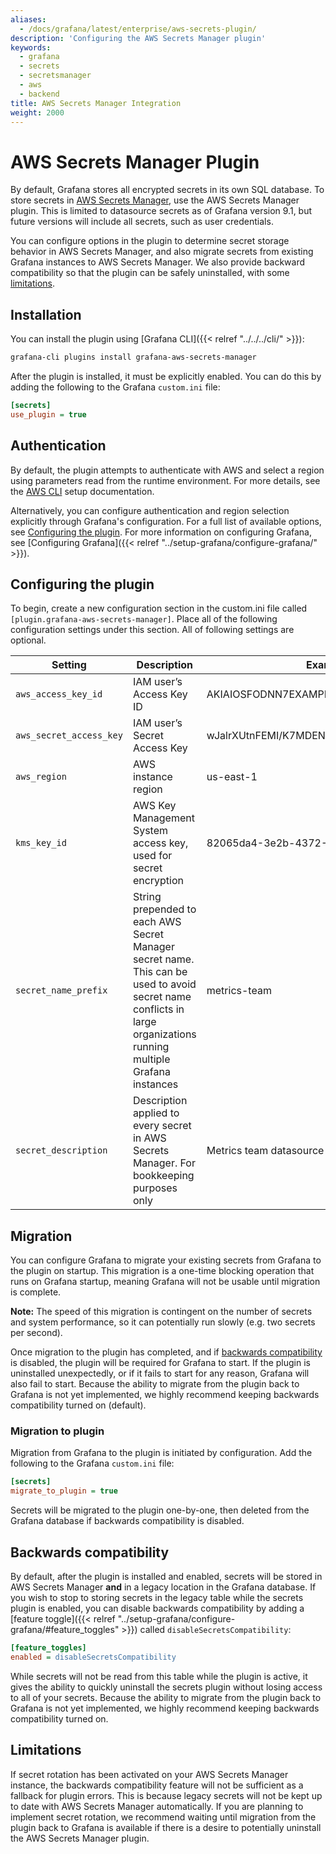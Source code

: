 ```yaml
---
aliases:
  - /docs/grafana/latest/enterprise/aws-secrets-plugin/
description: 'Configuring the AWS Secrets Manager plugin'
keywords:
  - grafana
  - secrets
  - secretsmanager
  - aws
  - backend
title: AWS Secrets Manager Integration
weight: 2000
---
```


# AWS Secrets Manager Plugin

By default, Grafana stores all encrypted secrets in its own SQL database. To store secrets in [AWS Secrets Manager](https://aws.amazon.com/secrets-manager/), use the AWS Secrets Manager plugin. This is limited to datasource secrets as of Grafana version 9.1, but future versions will include all secrets, such as user credentials.

You can configure options in the plugin to determine secret storage behavior in AWS Secrets Manager, and also migrate secrets from existing Grafana instances to AWS Secrets Manager. We also provide backward compatibility so that the plugin can be safely uninstalled, with some [limitations](#limitations).

## Installation

You can install the plugin using [Grafana CLI]({{< relref "../../../cli/" >}}):

```sh
grafana-cli plugins install grafana-aws-secrets-manager
```

After the plugin is installed, it must be explicitly enabled. You can do this by adding the following to the Grafana `custom.ini` file:

```ini
[secrets]
use_plugin = true
```

## Authentication

By default, the plugin attempts to authenticate with AWS and select a region using parameters read from the runtime environment. For more details, see the [AWS CLI](https://aws.amazon.com/cli/) setup documentation.

Alternatively, you can configure authentication and region selection explicitly through Grafana's configuration. For a full list of available options, see [Configuring the plugin](#configuring-the-plugin). For more information on configuring Grafana, see [Configuring Grafana]({{< relref "../setup-grafana/configure-grafana/" >}}).

## Configuring the plugin

To begin, create a new configuration section in the custom.ini file called `[plugin.grafana-aws-secrets-manager]`. Place all of the following configuration settings under this section. All of following settings are optional.

| Setting                 | Description                                                                                                                                                        | Example                                  | Default                         |
| ----------------------- | ------------------------------------------------------------------------------------------------------------------------------------------------------------------ | ---------------------------------------- | ------------------------------- |
| `aws_access_key_id`     | IAM user’s Access Key ID                                                                                                                                           | AKIAIOSFODNN7EXAMPLE                     | _Read from runtime environment_ |
| `aws_secret_access_key` | IAM user’s Secret Access Key                                                                                                                                       | wJalrXUtnFEMI/K7MDENG/bPxRfiCYEXAMPLEKEY | _Read from runtime environment_ |
| `aws_region`            | AWS instance region                                                                                                                                                | us-east-1                                | _Read from runtime environment_ |
| `kms_key_id`            | AWS Key Management System access key, used for secret encryption                                                                                                   | 82065da4-3e2b-4372-87bf-664d1e488244     | _none_                          |
| `secret_name_prefix`    | String prepended to each AWS Secret Manager secret name. This can be used to avoid secret name conflicts in large organizations running multiple Grafana instances | metrics-team                             | _none_                          |
| `secret_description`    | Description applied to every secret in AWS Secrets Manager. For bookkeeping purposes only                                                                          | Metrics team datasource                  | _none_                          |

## Migration

You can configure Grafana to migrate your existing secrets from Grafana to the plugin on startup. This migration is a one-time blocking operation that runs on Grafana startup, meaning Grafana will not be usable until migration is complete.

**Note:** The speed of this migration is contingent on the number of secrets and system performance, so it can potentially run slowly (e.g. two secrets per second).

Once migration to the plugin has completed, and if [backwards compatibility](#backwards-compatibility) is disabled, the plugin will be required for Grafana to start. If the plugin is uninstalled unexpectedly, or if it fails to start for any reason, Grafana will also fail to start. Because the ability to migrate from the plugin back to Grafana is not yet implemented, we highly recommend keeping backwards compatibility turned on (default).

### Migration to plugin

Migration from Grafana to the plugin is initiated by configuration. Add the following to the Grafana `custom.ini` file:

```ini
[secrets]
migrate_to_plugin = true
```

Secrets will be migrated to the plugin one-by-one, then deleted from the Grafana database if backwards compatibility is disabled.

## Backwards compatibility

By default, after the plugin is installed and enabled, secrets will be stored in AWS Secrets Manager **and** in a legacy location in the Grafana database. If you wish to stop to storing secrets in the legacy table while the secrets plugin is enabled, you can disable backwards compatibility by adding a [feature toggle]({{< relref "../setup-grafana/configure-grafana/#feature_toggles" >}}) called `disableSecretsCompatibility`:

```ini
[feature_toggles]
enabled = disableSecretsCompatibility
```

While secrets will not be read from this table while the plugin is active, it gives the ability to quickly uninstall the secrets plugin without losing access to all of your secrets. Because the ability to migrate from the plugin back to Grafana is not yet implemented, we highly recommend keeping backwards compatibility turned on.

## Limitations

If secret rotation has been activated on your AWS Secrets Manager instance, the backwards compatibility feature will not be sufficient as a fallback for plugin errors. This is because legacy secrets will not be kept up to date with AWS Secrets Manager automatically. If you are planning to implement secret rotation, we recommend waiting until migration from the plugin back to Grafana is available if there is a desire to potentially uninstall the AWS Secrets Manager plugin.
